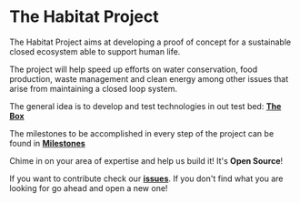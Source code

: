 # The Habitat Project

The Habitat Project aims at developing a proof of concept for a sustainable closed ecosystem able to support human life.

The project will help speed up efforts on water conservation, food production, waste management and clean energy  among other issues that arise from maintaining a closed loop system.

The general idea is to develop and test technologies in out test bed: **[The Box](the_box/)**

The milestones to be accomplished in every step of the project can be found in **[Milestones](milestones/)**

Chime in on your area of expertise and help us build it! It's **Open Source**!

If you want to contribute check our **[issues](https://github.com/TheHabitat/project/issues)**. If you don't find what you are looking for go ahead and open a new one!